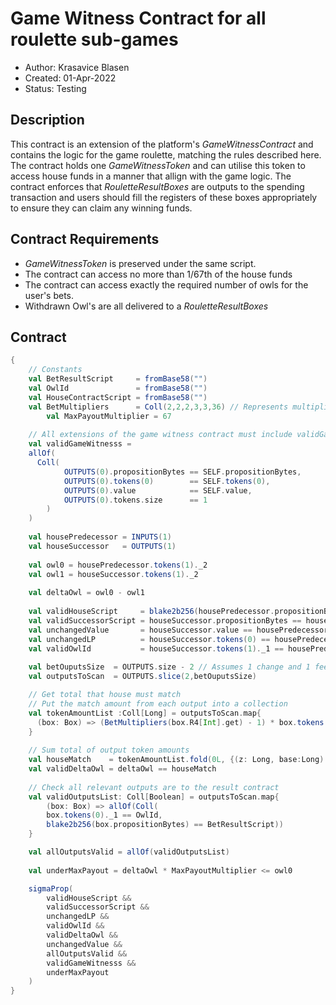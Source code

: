 # Game Witness Contract for all roulette sub-games

* Author: Krasavice Blasen
* Created: 01-Apr-2022
* Status: Testing

## Description
This contract is an extension of the platform's _GameWitnessContract_ and contains the logic for the game roulette, matching the rules described here.
The contract holds one _GameWitnessToken_ and can utilise this token to access house funds in a manner that allign with the game logic.
The contract enforces that _RouletteResultBoxes_ are outputs to the spending transaction and users should fill the registers of these boxes appropriately
to ensure they can claim any winning funds.

## Contract Requirements
- _GameWitnessToken_ is preserved under the same script.
- The contract can access no more than 1/67th of the house funds
- The contract can access exactly the required number of owls for the user's bets.
- Withdrawn Owl's are all delivered to a _RouletteResultBoxes_

## Contract
```scala
{
	// Constants
	val BetResultScript     = fromBase58("") 
	val OwlId               = fromBase58("")
	val HouseContractScript = fromBase58("") 
	val BetMultipliers      = Coll(2,2,2,3,3,36) // Represents multiplier for each sub-game
        val MaxPayoutMultiplier = 67
	
	// All extensions of the game witness contract must include validGameWitnesss
	val validGameWitnesss = 
	allOf(
	  Coll(
			OUTPUTS(0).propositionBytes == SELF.propositionBytes, 
			OUTPUTS(0).tokens(0)        == SELF.tokens(0), 
			OUTPUTS(0).value            == SELF.value,
			OUTPUTS(0).tokens.size      == 1
		)
	)  
	
	val housePredecessor = INPUTS(1)
	val houseSuccessor   = OUTPUTS(1)
	
	val owl0 = housePredecessor.tokens(1)._2
	val owl1 = houseSuccessor.tokens(1)._2
	
	val deltaOwl = owl0 - owl1
	
	val validHouseScript     = blake2b256(housePredecessor.propositionBytes) == HouseContractScript
	val validSuccessorScript = houseSuccessor.propositionBytes == housePredecessor.propositionBytes 
	val unchangedValue       = houseSuccessor.value == housePredecessor.value
	val unchangedLP          = houseSuccessor.tokens(0) == housePredecessor.tokens(0)
	val validOwlId           = houseSuccessor.tokens(1)._1 == housePredecessor.tokens(1)._1
	
	val betOuputsSize  = OUTPUTS.size - 2 // Assumes 1 change and 1 fee box
	val outputsToScan  = OUTPUTS.slice(2,betOuputsSize)

	// Get total that house must match
	// Put the match amount from each output into a collection
	val tokenAmountList :Coll[Long] = outputsToScan.map{
	  (box: Box) => (BetMultipliers(box.R4[Int].get) - 1) * box.tokens(0)._2 / BetMultipliers(box.R4[Int].get)
	}
	
	// Sum total of output token amounts
	val houseMatch    = tokenAmountList.fold(0L, {(z: Long, base:Long) => z + base})
	val validDeltaOwl = deltaOwl == houseMatch
	
	// Check all relevant outputs are to the result contract 
	val validOutputsList: Coll[Boolean] = outputsToScan.map{
		(box: Box) => allOf(Coll(
		box.tokens(0)._1 == OwlId,
		blake2b256(box.propositionBytes) == BetResultScript))
	}

	val allOutputsValid = allOf(validOutputsList)
	
	val underMaxPayout = deltaOwl * MaxPayoutMultiplier <= owl0

	sigmaProp(
		validHouseScript &&
		validSuccessorScript &&
		unchangedLP &&
		validOwlId &&
		validDeltaOwl &&
		unchangedValue &&
		allOutputsValid &&
		validGameWitnesss &&
		underMaxPayout
	)
}
```
